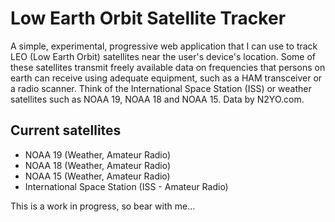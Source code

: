 # Low Earth Orbit Satellite Tracker

A simple, experimental, progressive web application that I can use to track LEO (Low Earth Orbit) satellites near the user's device's location. Some of these satellites transmit freely available data on frequencies that persons on earth can receive using adequate equipment, such as a HAM transceiver or a radio scanner. Think of the International Space Station (ISS) or weather satellites such as NOAA 19, NOAA 18 and NOAA 15. Data by N2YO.com.

## Current satellites

- NOAA 19 (Weather, Amateur Radio)
- NOAA 18 (Weather, Amateur Radio)
- NOAA 15 (Weather, Amateur Radio)
- International Space Station (ISS - Amateur Radio)

This is  a work in progress, so bear with me...
